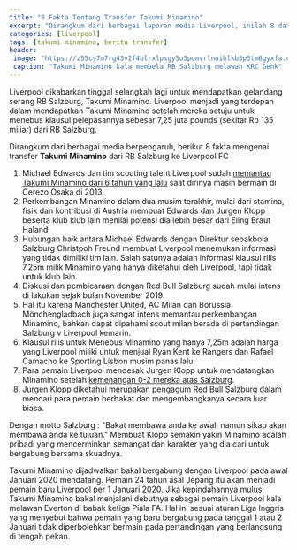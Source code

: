 ```yaml
---
title: "8 Fakta Tentang Transfer Takumi Minamino"
excerpt: "Dirangkum dari berbagai laporan media Liverpool, inilah 8 data dan fakta transfer Takumi Minamino ke Liverpool FC"
categories: [liverpool]
tags: [takumi minamino, berita transfer]
header:
 image: "https://z55cs7m7rg43v2f4blrxlpsgy5o3pomvrlnnihlkb3p3tm6gyxfa.cdn.ampproject.org/ii/w1200/s/i2-prod.mirror.co.uk/incoming/article21083333.ece/ALTERNATES/s615b/0_Champions-League-Group-E-KRC-Genk-v-FC-Salzburg.jpg"
 caption: "Takumi Minamino kala membela RB Salzburg melawan KRC Genk"
---
```

Liverpool dikabarkan tinggal selangkah lagi untuk mendapatkan gelandang serang RB Salzburg, Takumi Minamino. Liverpool menjadi yang terdepan dalam mendapatkan Takumi Minamino setelah mereka setuju untuk menebus klausul pelepasannya sebesar 7,25 juta pounds (sekitar Rp 135 miliar) dari RB Salzburg.

Dirangkum dari berbagai media berpengaruh, berikut 8 fakta mengenai transfer **Takumi Minamino** dari RB Salzburg ke Liverpool FC

1. Michael Edwards dan tim scouting talent Liverpool sudah [memantau Takumi Minamino dari 6 tahun yang lalu](/liverpool/inside-story-behind-liverpools-six-year-transfer-pursuit-of-takumi-minamino/) saat dirinya masih bermain di Cerezo Osaka di 2013.
2. Perkembangan Minamino dalam dua musim terakhir, mulai dari stamina, fisik dan kontribusi di Austria membuat Edwards dan Jurgen Klopp beserta klub klub lain menilai potensi dia lebih besar dari Eling Braut Haland.
3. Hubungan baik antara Michael Edwards dengan Direktur sepakbola Salzburg Christpoh Freund membuat Liverpool menemukan informasi yang tidak dimiliki tim lain. Salah satunya adalah informasi klausul rilis 7,25m milik Minamino yang hanya diketahui oleh Liverpool, tapi tidak untuk klub lain.
4. Diskusi dan pembicaraan dengan Red Bull Salzburg sudah mulai intens di lakukan sejak bulan November 2019.
5. Hal itu karena Manchester United, AC Milan dan Borussia Mönchengladbach juga sangat intens memantau perkembangan Minamino, bahkan dapat dipahami scout milan berada di pertandingan Salzburg v Liverpool kemarin.
6. Klausul rilis untuk Menebus Minamino yang hanya 7,25m adalah harga yang Liverpool miliki untuk menjual Ryan Kent ke Rangers dan Rafael Camacho ke Sporting Lisbon musim panas lalu.
7. Para pemain Liverpool mendesak Jurgen Klopp untuk mendatangkan Minamino setelah [kemenangan 0-2 mereka atas Salzburg](/liverpool/away-vs-rb-salzburg/).
8. Jurgen Klopp diketahui merupakan pengagum Red Bull Salzburg dalam mencari para pemain berbakat dan mengembangkanya secara luar biasa.

Dengan motto Salzburg : "Bakat membawa anda ke awal, namun sikap akan membawa anda ke tujuan." Membuat Klopp semakin yakin Minamino adalah pribadi yang mencerminkan semangat dan karakter yang dia cari untuk bergabung bersama skuadnya.

Takumi Minamino dijadwalkan bakal bergabung dengan Liverpool pada awal Januari 2020 mendatang. Pemain 24 tahun asal Jepang itu akan menjadi pemain baru Liverpool per 1 Januari 2020. Jika kepindahannya mulus, Takumi Minamino bakal menjalani debutnya sebagai pemain Liverpool kala melawan Everton di babak ketiga Piala FA. Hal ini sesuai aturan Liga Inggris yang menyebut bahwa pemain yang baru bergabung pada tanggal 1 atau 2 Januari tidak diperbolehkan bermain pada pertandingan yang berlangsung di tengah pekan. 
